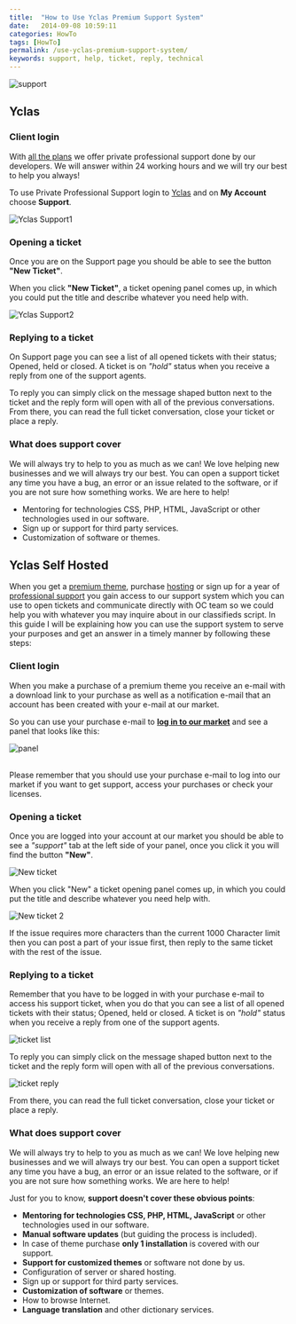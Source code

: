 ```yaml
---
title:  "How to Use Yclas Premium Support System"
date:   2014-09-08 10:59:11
categories: HowTo
tags: [HowTo]
permalink: /use-yclas-premium-support-system/
keywords: support, help, ticket, reply, technical
---
```

![support](//open-classifieds.com/wp-content/uploads/2014/09/1280x853xsupport2.jpg.pagespeed.ic.vp1LU3b4pa.jpg)

## Yclas

### Client login

With [all the plans](https://yclas.com/pricing.html) we offer private professional support done by our developers. We will answer within 24 working hours and we will try our best to help you always!

To use Private Professional Support login to [Yclas](https://yclas.com/panel/auth/login) and on **My Account** choose **Support**.

![Yclas Support1](//docs.yclas.com/images/yclas-support.png)

### Opening a ticket

Once you are on the Support page you should be able to see the button **"New Ticket"**.

When you click **"New Ticket"**, a ticket opening panel comes up, in which you could put the title and describe whatever you need help with.

![Yclas Support2](//docs.yclas.com/images/yclas-support1.png)

### Replying to a ticket

On Support page you can see a list of all opened tickets with their status; Opened, held or closed. A ticket is on _"hold"_ status when you receive a reply from one of the support agents.

To reply you can simply click on the message shaped button next to the ticket and the reply form will open with all of the previous conversations. From there, you can read the full ticket conversation, close your ticket or place a reply.


### What does support cover

We will always try to help to you as much as we can! We love helping new businesses and we will always try our best. You can open a support ticket any time you have a bug, an error or an issue related to the software, or if you are not sure how something works. We are here to help!

+ Mentoring for technologies CSS, PHP, HTML, JavaScript or other technologies used in our software.
+ Sign up or support for third party services.
+ Customization of software or themes.


## Yclas Self Hosted

When you get a [premium theme](https://selfhosted.yclas.com/themes/), purchase [hosting](https://yclas.com/self-hosted.html) or sign up for a year of [professional support](https://selfhosted.yclas.com/services/support-pack.html) you gain access to our support system which you can use to open tickets and communicate directly with OC team so we could help you with whatever you may inquire about in our classifieds script. In this guide I will be explaining how you can use the support system to serve your purposes and get an answer in a timely manner by following these steps:

### Client login

When you make a purchase of a premium theme you receive an e-mail with a download link to your purchase as well as a notification e-mail that an account has been created with your e-mail at our market.

So you can use your purchase e-mail to **[log in to our market](https://selfhosted.yclas.com/oc-panel/auth/login)** and see a panel that looks like this:

![panel](//open-eshop.com/wp-content/uploads/2014/09/OE-panel-1024x184.png)

<br>
Please remember that you should use your purchase e-mail to log into our market if you want to get support, access your purchases or check your licenses.

### Opening a ticket

Once you are logged into your account at our market you should be able to see a _"support"_ tab at the left side of your panel, once you click it you will find the button **"New"**.

![New ticket](//open-eshop.com/wp-content/uploads/2014/09/New-ticket1-1024x224.png)

When you click "New" a ticket opening panel comes up, in which you could put the title and describe whatever you need help with.

![New ticket 2](//open-eshop.com/wp-content/uploads/2014/09/New-ticket2-1024x503.png)

If the issue requires more characters than the current 1000 Character limit then you can post a part of your issue first, then reply to the same ticket with the rest of the issue.

### Replying to a ticket

Remember that you have to be logged in with your purchase e-mail to access his support ticket, when you do that you can see a list of all opened tickets with their status; Opened, held or closed. A ticket is on _"hold"_ status when you receive a reply from one of the support agents.

![ticket list](//open-eshop.com/wp-content/uploads/2014/09/Hold-ticket-1024x260.png)

To reply you can simply click on the message shaped button next to the ticket and the reply form will open with all of the previous conversations.

![ticket reply](//open-eshop.com/wp-content/uploads/2014/09/reply-to-ticket-1024x531.png)

From there, you can read the full ticket conversation, close your ticket or place a reply.


### What does support cover

We will always try to help to you as much as we can! We love helping new businesses and we will always try our best. You can open a support ticket any time you have a bug, an error or an issue related to the software, or if you are not sure how something works. We are here to help!

Just for you to know, **support doesn't cover these obvious points**: 

+ **Mentoring for technologies CSS, PHP, HTML, JavaScript** or other technologies used in our software.
+ **Manual software updates** (but guiding the process is included).
+ In case of theme purchase **only 1 installation** is covered with our support.
+ **Support for customized themes** or software not done by us.
+ Configuration of server or shared hosting.
+ Sign up or support for third party services.
+ **Customization of software** or themes.
+ How to browse Internet.
+ **Language translation** and other dictionary services.